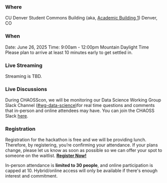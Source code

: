 ### Where
CU Denver Student Commons Building (aka, [Academic Building 1](https://g.co/kgs/pzgWkQM))
Denver, CO

### When
Date: June 26, 2025
Time: 9:00am - 12:00pm Mountain Daylight Time
Please plan to arrive at least 10 minutes early to get settled in. 

### Live Streaming

Streaming is TBD.

### Live Discussions 

During CHAOSScon, we will be monitoring our Data Science Working Group Slack Channel ([#wg-data-science](https://chaoss-workspace.slack.com/archives/C05KP4LTTM1))for real time questions and comments that in-person and online attendees may have. You can join the CHAOSS Slack [here](https://join.slack.com/t/chaoss-workspace/shared_invite/zt-35ir7w0jr-aiwTPYShbj~mMsMbzhGWWQ).

### Registration

Registration for the hackathon is free and we will be providing lunch. Therefore, by registering, you’re confirming your attendance. If your plans change, please let us know as soon as possible so we can offer your spot to someone on the waitlist.
**[Register Now!](https://forms.gle/PLxqUwqGSwdzxxjg9)**

In-person attendance is **limited to 30 people**, and online participation is capped at 10. Hybrid/online access will only be available if there's enough interest and commitment. 
